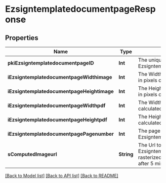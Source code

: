 # EzsigntemplatedocumentpageResponse

## Properties
Name | Type | Description | Notes
------------ | ------------- | ------------- | -------------
**pkiEzsigntemplatedocumentpageID** | **Int** | The unique ID of the Ezsigntemplatedocumentpage | 
**iEzsigntemplatedocumentpageWidthimage** | **Int** | The Width of the page&#39;s image in pixels calculated at 100 DPI | 
**iEzsigntemplatedocumentpageHeightimage** | **Int** | The Height of the page&#39;s image in pixels calculated at 100 DPI | 
**iEzsigntemplatedocumentpageWidthpdf** | **Int** | The Width of the page in points calculated at 72 DPI | 
**iEzsigntemplatedocumentpageHeightpdf** | **Int** | The Height of the page in points calculated at 72 DPI | 
**iEzsigntemplatedocumentpagePagenumber** | **Int** | The page number in the Ezsigntemplatedocument | 
**sComputedImageurl** | **String** | The Url to the Ezsigntemplatedocumentpage&#39;s rasterized image.  Url will expire after 5 minutes. | 

[[Back to Model list]](../README.md#documentation-for-models) [[Back to API list]](../README.md#documentation-for-api-endpoints) [[Back to README]](../README.md)


